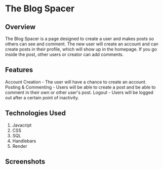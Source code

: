 # The Blog Spacer

## Overview
The Blog Spacer is a page designed to create a user and makes posts so others can see and comment. The new user will create an account and can create posts in their profile, which will show up in the homepage. If you go inside the post, other users or creator can add comments.

## Features
Account Creation - The user will have a chance to create an account.
Posting & Commenting - Users will be able to create a post and be able to comment in their own or other user's post.
Logout - Users will be logged out after a certain point of inactivity.

## Technologies Used
1. Javacript
2. CSS
3. SQL
4. Handlebars
5. Render

## Screenshots
